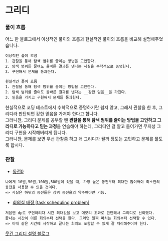 # 그리디
### 풀이 흐름
어느 한 블로그에서 이상적인 풀이의 흐름과 현실적인 풀이의 흐름을 비교해 설명해주었습니다.
```
이상적인 풀이 흐름
1. 관찰을 통해 탐색 범위를 줄이는 방법을 고안한다.
2. 탐색 범위를 줄여도 올바른 결과를 낸다는 사실을 수학적으로 증명한다.
3. 구현해서 문제를 통과한다.
```
```
현실적인 풀이 흐름
1. 관찰을 통해 탐색 범위를 줄이는 방법을 고안한다.
2. 탐색 범위를 줄여도 올바른 결과를 낸다는 __강한 믿음__을 가진다.
3. 믿음을 가지고 구현해서 문제를 통과한다.
```
현실적으로 코딩 테스트에서 수학적으로 증명하기란 쉽지 않고, 그래서 관찰을 한 후, 그리디라 판단되면 강한 믿음을 가져야 한다고 합니다.  
그러니깐, 그리디 문제를 공부할 땐 **관찰을 통해 탐색 범위를 줄이는 방법을 고안하고 그리디로 가능하다고 믿는 과정**을 연습해야 하는데, 그리디인 걸 알고 들어가면 무지성 그리디 구현을 시작해버리게 됩니다.  
그러니깐, 문제를 보면 우선 관찰좀 하고 왜 그리디가 될까 정도는 고민하고 문제를 풀도록 합시다.

### 관찰
- [동전0](https://github.com/dbwp031/YujeCodingTest/blob/main/%EA%B7%B8%EB%A6%AC%EB%94%94/baek_11047.py)
```
나에게 10원,50원,100원,500원이 있을 때, 가장 높은 동전부터 최대한 많이써야 최소한의 동전을 사용할 수 있을 것이다.
=> 사실은 하위의 동전들은 상위 동전을의 약수여야만 가능.
```
- [회의실 배정 [task scheduling problem]](https://github.com/dbwp031/YujeCodingTest/blob/main/%EA%B7%B8%EB%A6%AC%EB%94%94/baek_1931.py)
```
처음엔 dp로 구현하려다 시간 최대값을 보고 메모리 초과로 판단해서 그리디로 선회했다.
끝나는 시간이 이른 회의부터 선택을 한다. 그러면 일찍 마치는 회의부터 선택할 수 있다.
=> 이때 같은 시간에 시작하고 끝나는 회의도 포함할 수 있게 잘 처리해주어야 한다.
```
[웃긴 그리디 설명 블로그](https://blog.encrypted.gg/975?category=773649)
